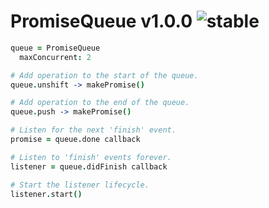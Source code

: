 
# PromiseQueue v1.0.0 ![stable](https://img.shields.io/badge/stability-stable-4EBA0F.svg?style=flat)

```coffee
queue = PromiseQueue
  maxConcurrent: 2

# Add operation to the start of the queue.
queue.unshift -> makePromise()

# Add operation to the end of the queue.
queue.push -> makePromise()

# Listen for the next 'finish' event.
promise = queue.done callback

# Listen to 'finish' events forever.
listener = queue.didFinish callback

# Start the listener lifecycle.
listener.start()
```
